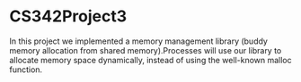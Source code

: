 # CS342Project3

In this project we implemented a memory management library  (buddy memory allocation from shared memory).Processes will use our library to allocate memory space dynamically, instead of using the well-known malloc function.
